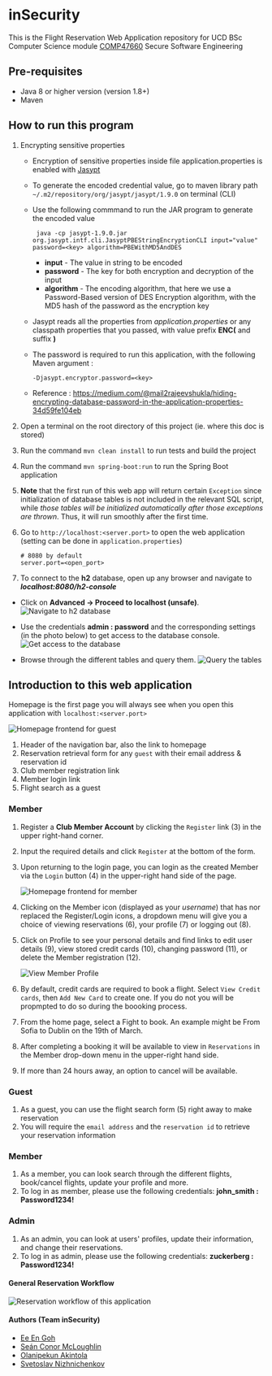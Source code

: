 # inSecurity

This is the Flight Reservation Web Application repository for UCD BSc Computer Science module [COMP47660](https://sisweb.ucd.ie/usis/!W_HU_MENU.P_PUBLISH?p_tag=MODULE&MODULE=COMP47660) Secure Software Engineering

## Pre-requisites

- Java 8 or higher version (version 1.8+)
- Maven

## How to run this program

1. Encrypting sensitive properties
    - Encryption of sensitive properties inside file application.properties is enabled with [Jasypt](http://www.jasypt.org)
    - To generate the encoded credential value, go to maven library path ` ~/.m2/repository/org/jasypt/jasypt/1.9.0` on terminal (CLI)
    - Use the following commmand to run the JAR program to generate the encoded value
      ```
       java -cp jasypt-1.9.0.jar org.jasypt.intf.cli.JasyptPBEStringEncryptionCLI input="value" password=<key> algorithm=PBEWithMD5AndDES
      ```
        - __input__ - The value in string to be encoded
        - __password__ - The key for both encryption and decryption of the input
        - __algorithm__ - The encoding algorithm, that here we use a Password-Based version of DES Encryption algorithm, with the MD5 hash of the password as the encryption key
    - Jasypt reads all the properties from _application.properties_ or any classpath properties that you passed, with value prefix __ENC(__ and suffix __)__
    - The password is required to run this application, with the following Maven argument :

      `-Djasypt.encryptor.password=<key>`

    - Reference : <https://medium.com/@mail2rajeevshukla/hiding-encrypting-database-password-in-the-application-properties-34d59fe104eb>

3. Open a terminal on the root directory of this project (ie. where this doc is stored)
4. Run the command `mvn clean install` to run tests and build the project
5. Run the command `mvn spring-boot:run` to run the Spring Boot application
6. **Note** that the first run of this web app will return certain `Exception` since initialization of database tables is not included in the relevant SQL script, while *those tables will be initialized automatically after those exceptions are thrown*. Thus, it will run smoothly after the first time.
7. Go to `http://localhost:<server.port>` to open the web application (setting can be done in `application.properties`)

    ```properties
    # 8080 by default
    server.port=<open_port>
    ```

8. To connect to the **h2** database, open up any browser and navigate to ***localhost:8080/h2-console***

- Click on **Advanced -> Proceed to localhost (unsafe)**. 
        ![Navigate to h2 database](./img/fix.png)

- Use the credentials **admin : password** and the corresponding settings (in the photo below) to get access to the database console.
    ![Get access to the database](./img/credentials.png)
  
- Browse through the different tables and query them. 
    ![Query the tables](./img/query.png)


## Introduction to this web application

Homepage is the first page you will always see when you open this application with `localhost:<server.port>`

![Homepage frontend for guest](img/Guest_1_Homepage.png)

1. Header of the navigation bar, also the link to homepage
2. Reservation retrieval form for any `guest` with their email address & reservation id
3. Club member registration link
4. Member login link
5. Flight search as a guest

### Member

1. Register a **Club Member Account** by clicking the `Register` link (3) in the upper right-hand corner.
2. Input the required details and click `Register` at the bottom of the form.
3. Upon returning to the login page, you can login as the created Member via the `Login` button (4) in the upper-right hand side of the page.

    ![Homepage frontend for member](img/Member_1_Homepage.png)

4. Clicking on the Member icon (displayed as your *username*) that has nor replaced the Register/Login icons, a dropdown menu will give you a choice of viewing reservations (6), your profile (7) or logging out (8).
5. Click on Profile to see your personal details and find links to edit user details (9), view stored credit cards (10), changing password (11), or delete the Member registration (12).

    ![View Member Profile](img/Member_2_Profile.png)

6. By default, credit cards are required to book a flight. Select `View Credit cards`, then `Add New Card` to create one. If you do not you will be propmpted to do so during the boooking process.
7. From the home page, select a Fight to book. An example might be From Sofia to Dublin on the 19th of March.
8. After completing a booking it will be available to view in `Reservations` in the Member drop-down menu in the upper-right hand side.
9. If more than 24 hours away, an option to cancel will be available.

### Guest

1. As a guest, you can use the flight search form (5) right away to make reservation
2. You will require the `email address` and the `reservation id` to retrieve your reservation information

### Member

1. As a member, you can look search through the different flights, book/cancel flights, update your profile and more. 
2. To log in as member, please use the following credentials: **john_smith : Password1234!**

### Admin

1. As an admin, you can look at users' profiles, update their information, and change their reservations. 
2. To log in as admin, please use the following credentials: **zuckerberg : Password1234!**


#### General Reservation Workflow

![Reservation workflow of this application](img/Reservation_Workflow.PNG)

#### Authors (Team inSecurity)

- [Ee En Goh](https://github.com/GohEeEn)
- [Seán Conor McLoughlin](https://github.com/SeanConor)
- [Olanipekun Akintola](https://github.com/olaakintola)
- [Svetoslav Nizhnichenkov](https://github.com/nizhnichenkov)

